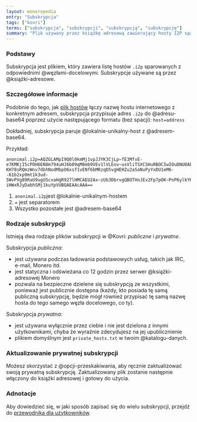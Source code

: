 ```yaml
---
layout: moneropedia
entry: "Subskrypcja"
tags: ["kovri"]
terms: ["subskrypcja", "subskrypcji", "subskrypcją", "subskrypcję"]
summary: "Plik używany przez książkę adresową zawierający hosty I2P sparowane z węzłami docelowymi I2P."
---
```


### Podstawy

Subskrypcja jest plikiem, który zawiera listę hostów `.i2p` sparowanych z odpowiednimi @węzłami-docelowymi. Subskrypcje używane są przez @książki-adresowe.

### Szczegółowe informacje

Podobnie do tego, jak [plik hostów](https://en.wikipedia.org/wiki/etc/hosts) łączy nazwę hostu internetowego z konkretnym adresem, subskrypcja przypisuje adres `.i2p` do @adresu-base64 poprzez użycie następującego formatu (bez spacji): `host=address`

Dokładniej, subskrypcja paruje @lokalnie-unikalny-host z @adresem-base64.

Przykład:

```
anonimal.i2p=AQZGLAMpI9Q0l0kmMj1vpJJYK3CjLp~fE3MfvE-e7KMKjI5cPOH6EN8m794uHJ6b09qM8mb9VEv1lVLEov~usVliTSXCSHuRBOCIwIOuDNU0AbVa4BpIx~2sU4TxKhoaA3zQ6VzINoduTdR2IJhPvI5xzezp7dR21CEQGGTbenDslXeQ4iLHFA2~bzp1f7etSl9T2W9RID-KH78sRQmzWnv7dbhNodMbpO6xsf1vENf6bMRzqD5vgHEHZu2aSoNuPyYxDU1eM6--61b2xp9mt1k3ud-5WvPVg89RaU9ugU5cxaHgR927lHMCAEU2Ax~zUb3DbrvgQBOTHnJEx2Fp7pOK~PnP6ylkYKQMfLROosLDXinxOoSKP0UYCh2WgIUPwE7WzJH3PiJVF0~WZ1dZ9mg00c~gzLgmkOxe1NpFRNg6XzoARivNVB5NuWqNxr5WKWMLBGQ9YHvHO1OHhUJTowb9X90BhtHnLK2AHwO6fV-iHWxRJyDabhSMj1kuYpVUBQAEAAcAAA==
```

1. `anonimal.i2p`jest @lokalnie-unikalnym-hostem
2. `=` jest separatorem
3. Wszystko pozostałe jest @adresem-base64

### Rodzaje subskrypcji

Istnieją dwa rodzaje plików subskrypcji w @Kovri: *publiczne* i *prywatne*.

Subskrypcja *publiczna*:
- jest używana podczas ładowania podstawowych usług, takich jak IRC, e-mail, Monero itd.
- jest statyczna i odświeżana co 12 godzin przez serwer @książki-adresowej Monero
- pozwala na bezpieczne dzielene się subskrypcją ze wszystkimi, ponieważ jest publicznie dostępna (każdy, kto posiada tę samą publiczną subskrypcję, będzie mógł również przypisać tę samą nazwę hosta do tego samego węzła docelowego, co ty).

Subskrypcja *prywatna*:
- jest używana wyłącznie przez ciebie i nie jest dzielona z innymi użytkownikami, chyba że wyraźnie zdecydujesz na jej upublicznienie
- plikiem domyślnym jest `private_hosts.txt` w twoim @katalogu-danych.

### Aktualizowanie prywatnej subskrypcji

Możesz skorzystać z @opcji-przeskakiwania, aby ręcznie zaktualizować swoją prywatną subskrypcję. Zaktualizowany plik zostanie następnie włączony do książki adresowej i gotowy do użycia.

### Adnotacje

Aby dowiedzieć się, w jaki sposób zapisać się do wielu subskrypcji, przejdź do [przewodnika dla użytkowników](https://github.com/monero-project/kovri/blob/master/doc/USER_GUIDE.md).
